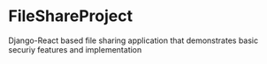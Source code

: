 # FileShareProject
 Django-React based file sharing application that demonstrates basic securiy features and implementation

